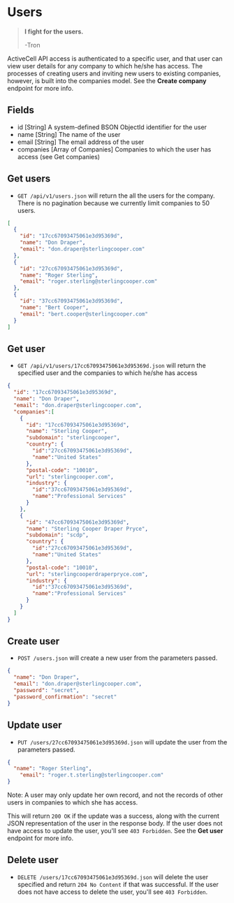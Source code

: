 Users
=====

> **I fight for the users.**
>
> -Tron

ActiveCell API access is authenticated to a specific user, and that user can view user details for any company to which he/she has access. The processes of creating users and inviting new users to existing companies, however, is built into the companies model. See the **Create company** endpoint for more info.


Fields
------

* id [String] A system-defined BSON ObjectId identifier for the user
* name [String] The name of the user
* email [String] The email address of the user
* companies [Array of Companies] Companies to which the user has access (see Get companies)


Get users
------------

* `GET /api/v1/users.json` will return the all the users for the company. There is no pagination because we currently limit companies to 50 users.

```json
[
  {
    "id": "17cc67093475061e3d95369d",
    "name": "Don Draper",
    "email": "don.draper@sterlingcooper.com"
  },
  {
    "id": "27cc67093475061e3d95369d",
    "name": "Roger Sterling",
    "email": "roger.sterling@sterlingcooper.com"
  },
  {
    "id": "37cc67093475061e3d95369d",
    "name": "Bert Cooper",
    "email": "bert.cooper@sterlingcooper.com"
  }
]
```

Get user
-----------

* `GET /api/v1/users/17cc67093475061e3d95369d.json` will return the specified user and the companies to which he/she has access

```json
{
  "id": "17cc67093475061e3d95369d",
  "name": "Don Draper",
  "email": "don.draper@sterlingcooper.com",
  "companies":[
    {
      "id": "17cc67093475061e3d95369d",
      "name": "Sterling Cooper",
      "subdomain": "sterlingcooper",
      "country": {
        "id":"27cc67093475061e3d95369d",
        "name":"United States"
      },
      "postal-code": "10010",
      "url": "sterlingcooper.com",
      "industry": {
        "id":"37cc67093475061e3d95369d",
        "name":"Professional Services"
      }
    },
    {
      "id": "47cc67093475061e3d95369d",
      "name": "Sterling Cooper Draper Pryce",
      "subdomain": "scdp",
      "country": {
        "id":"27cc67093475061e3d95369d",
        "name":"United States"
      },
      "postal-code": "10010",
      "url": "sterlingcooperdraperpryce.com",
      "industry": {
        "id":"37cc67093475061e3d95369d",
        "name":"Professional Services"
      }
    }
  ]
}
```


Create user
--------------

* `POST /users.json` will create a new user from the parameters passed.

```json
{
  "name": "Don Draper",
  "email": "don.draper@sterlingcooper.com",
  "password": "secret",
  "password_confirmation": "secret"
}
```

Update user
--------------

* `PUT /users/27cc67093475061e3d95369d.json` will update the user from the parameters passed.

```json
{
  "name": "Roger Sterling",
	"email": "roger.t.sterling@sterlingcooper.com"
}
```

Note: A user may only update her own record, and not the records of other users in companies to which she has access.

This will return `200 OK` if the update was a success, along with the current JSON representation of the user in the response body. If the user does not have access to update the user, you'll see `403 Forbidden`. See the **Get user** endpoint for more info.


Delete user
-------------

* `DELETE /users/17cc67093475061e3d95369d.json` will delete the user specified and return `204 No Content` if that was successful. If the user does not have access to delete the user, you'll see `403 Forbidden`.
